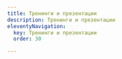 ```yaml
---
title: Тренинги и презентации
description: Тренинги и презентации
eleventyNavigation:
  key: Тренинги и презентации
  order: 30

---
```

